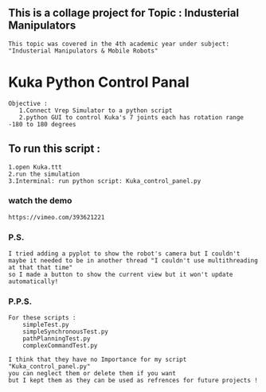 ## This is a collage project for Topic : Industerial Manipulators
    This topic was covered in the 4th academic year under subject: "Industerial Manipulators & Mobile Robots"

# Kuka Python Control Panal 
    Objective :
       1.Connect Vrep Simulator to a python script
       2.python GUI to control Kuka's 7 joints each has rotation range -180 to 180 degrees  

## To run this script : 
    1.open Kuka.ttt 
    2.run the simulation
    3.Interminal: run python script: Kuka_control_panel.py
    
### watch the demo 
    https://vimeo.com/393621221

### P.S.
    I tried adding a pyplot to show the robot's camera but I couldn't
    maybe it needed to be in another thread "I couldn't use multithreading at that that time"
    so I made a button to show the current view but it won't update automatically!

### P.P.S. 
    For these scripts : 
        simpleTest.py
        simpleSynchronousTest.py
        pathPlanningTest.py
        complexCommandTest.py

    I think that they have no Importance for my script "Kuka_control_panel.py"
    you can neglect them or delete them if you want
    but I kept them as they can be used as refrences for future projects !  
    
 


